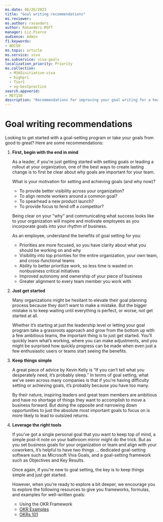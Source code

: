 ```yaml
---
ms.date: 06/26/2023
title: "Goal writing recommendations"
ms.reviewer: 
ms.author: rasanders
author: RaSanders-MSFT
manager: Liz.Pierce
audience: Admin
f1.keywords:
- NOCSH
ms.topic: article
ms.service: viva
ms.subservice: viva-goals
localization_priority: Priority
ms.collection:
  - M365initiative-viva
  - highpri
  - Tier1
  - vg-bestpractice
search.appverid:
- MET150
description: "Recommendations for improving your goal writing for a healthy OKR program."
---
```


# Goal writing recommendations

Looking to get started with a goal-setting program or take your goals from good to great? Here are some recommendations: 

1. **First, begin with the end in mind** 
   
    As a leader, if you're just getting started with setting goals or leading a rollout at your organization, one of the best ways to create lasting change is to first be clear about why goals are important for your team. 

    What is your motivation for setting and achieving goals (and why now)?  

    - To provide better visibility across your organization? 
    - To align remote workers around a common goal? 
    - To spearhead a new product launch? 
    - To provide focus to fend off a competitor? 
    
    Being clear on your "why" and communicating what success looks like to your organization will inspire and motivate employees as you incorporate goals into your rhythm of business.  
    
    As an employee, understand the benefits of goal setting for you: 

    - Priorities are more focused, so you have clarity about what you should be working on and why 
    - Visibility into top priorities for the entire organization, your own team, and cross-functional teams 
    - Ability to better prioritize work, so less time is wasted on nonbusiness critical initiatives 
    - Improved autonomy and ownership of your piece of business 
    - Greater alignment to every team member you work with 
    
1. **Just get started**
    
    Many organizations might be hesitant to elevate their goal planning process because they don’t want to make a mistake. But the bigger mistake is to keep waiting until everything is perfect, or worse, not get started at all.  

    Whether it’s starting at just the leadership level or letting your goal program take a grassroots approach and grow from the bottom up with a few ambitious teams, the important thing is to just get started. You’ll quickly learn what’s working, where you can make adjustments, and you might be surprised how quickly progress can be made when even just a few enthusiastic users or teams start seeing the benefits. 

1. **Keep things simple**

    A great piece of advice by Kevin Kelly is “If you can’t tell what you desperately need, it’s probably sleep.” In terms of goal setting, what we’ve seen across many companies is that if you're having difficulty setting or achieving goals, it’s probably because you have too many.  

    By their nature, inspiring leaders and great team members are ambitious and have no shortage of things they want to accomplish to move a business forward. But doing the opposite and narrowing down opportunities to just the absolute most important goals to focus on is more likely to lead to outsized returns.  

1. **Leverage the right tools**

    If you’ve got a single personal goal that you want to keep top of mind, a simple post-it note on your bathroom mirror might do the trick. But as you set business goals for your organization or team and align with your coworkers, it’s helpful to have two things … dedicated goal-setting software such as Microsoft Viva Goals, and a goal-setting framework such as Objectives and Key Results. 

    Once again, if you’re new to goal setting, the key is to keep things simple and just get started. 
    
    However, when you’re ready to explore a bit deeper, we encourage you to explore the following resources to give you frameworks, formulas, and examples for well-written goals:

    - Using the OKR Framework 
    - [OKR Examples](okr-examples.md) 
    - [OKRs 101 ](https://go.microsoft.com/fwlink/?linkid=2229044)
